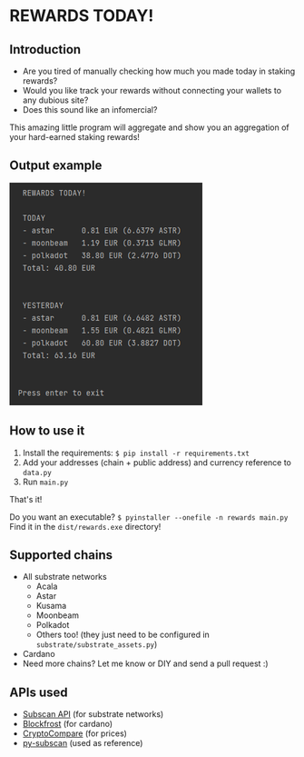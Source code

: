 # REWARDS TODAY!

## Introduction
* Are you tired of manually checking how much you made today in staking rewards? 
* Would you like track your rewards without connecting your wallets to any dubious site?
* Does this sound like an infomercial? 

This amazing little program will aggregate and show you an aggregation of your hard-earned staking rewards!

## Output example

![Output Example](./images/output_example.PNG)

## How to use it
1. Install the requirements: `$ pip install -r requirements.txt`
2. Add your addresses (chain + public address) and currency reference to `data.py`
3. Run `main.py`
   
That's it!

Do you want an executable? `$ pyinstaller --onefile -n rewards main.py` \
Find it in the `dist/rewards.exe` directory!

## Supported chains
- All substrate networks
  - Acala
  - Astar
  - Kusama
  - Moonbeam
  - Polkadot
  - Others too! (they just need to be configured in `substrate/substrate_assets.py`)  
- Cardano
- Need more chains? Let me know or DIY and send a pull request :)

## APIs used
- [Subscan API](https://docs.api.subscan.io/) (for substrate networks)
- [Blockfrost](https://blockfrost.io/) (for cardano)
- [CryptoCompare](https://min-api.cryptocompare.com/) (for prices)  
- [py-subscan](https://github.com/joepetrowski/py-subscan) (used as reference)


